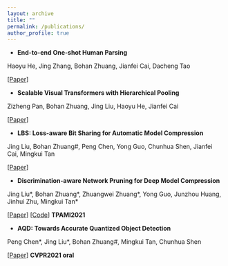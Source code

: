 ```yaml
---
layout: archive
title: ""
permalink: /publications/
author_profile: true
---
```


- **End-to-end One-shot Human Parsing**

Haoyu He, Jing Zhang, Bohan Zhuang, Jianfei Cai, Dacheng Tao

[[Paper](https://arxiv.org/abs/2105.01241)]


- **Scalable Visual Transformers with Hierarchical Pooling**

Zizheng Pan, Bohan Zhuang, Jing Liu, Haoyu He, Jianfei Cai

[[Paper](https://arxiv.org/abs/2103.10619)]


- **LBS: Loss-aware Bit Sharing for Automatic Model Compression**

Jing Liu, Bohan Zhuang\#, Peng Chen, Yong Guo, Chunhua Shen, Jianfei Cai, Mingkui Tan

[[Paper](https://arxiv.org/abs/2101.04935)]


- **Discrimination-aware Network Pruning for Deep Model Compression**

Jing Liu\*, Bohan Zhuang\*, Zhuangwei Zhuang\*, Yong Guo, Junzhou Huang, Jinhui Zhu, Mingkui Tan\*

[[Paper](https://ieeexplore.ieee.org/document/9384353)] [[Code](https://github.com/SCUT-AILab/DCP)] **TPAMI2021**


- **AQD: Towards Accurate Quantized Object Detection**

Peng Chen\*, Jing Liu\*, Bohan Zhuang\#, Mingkui Tan, Chunhua Shen

[[Paper](https://arxiv.org/abs/2007.06919)]  **CVPR2021 oral**






